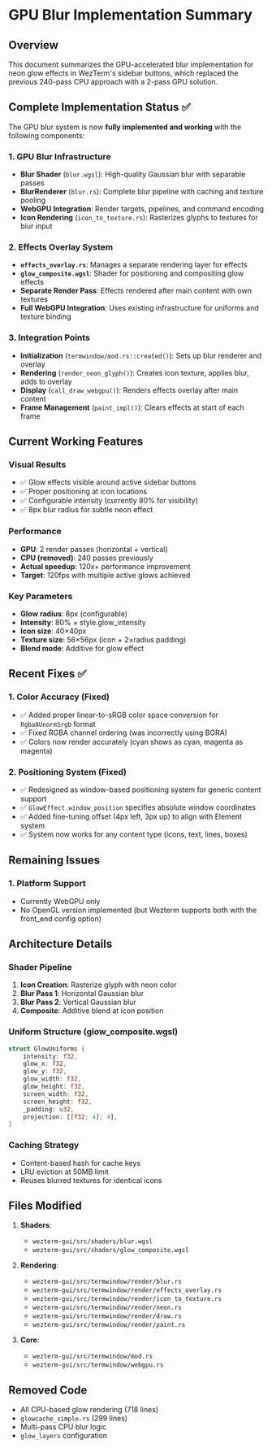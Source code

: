 # GPU Blur Implementation Summary

## Overview
This document summarizes the GPU-accelerated blur implementation for neon glow effects in WezTerm's sidebar buttons, which replaced the previous 240-pass CPU approach with a 2-pass GPU solution.

## Complete Implementation Status ✅

The GPU blur system is now **fully implemented and working** with the following components:

### 1. GPU Blur Infrastructure
- **Blur Shader** (`blur.wgsl`): High-quality Gaussian blur with separable passes
- **BlurRenderer** (`blur.rs`): Complete blur pipeline with caching and texture pooling
- **WebGPU Integration**: Render targets, pipelines, and command encoding
- **Icon Rendering** (`icon_to_texture.rs`): Rasterizes glyphs to textures for blur input

### 2. Effects Overlay System
- **`effects_overlay.rs`**: Manages a separate rendering layer for effects
- **`glow_composite.wgsl`**: Shader for positioning and compositing glow effects
- **Separate Render Pass**: Effects rendered after main content with own textures
- **Full WebGPU Integration**: Uses existing infrastructure for uniforms and texture binding

### 3. Integration Points
- **Initialization** (`termwindow/mod.rs::created()`): Sets up blur renderer and overlay
- **Rendering** (`render_neon_glyph()`): Creates icon texture, applies blur, adds to overlay
- **Display** (`call_draw_webgpu()`): Renders effects overlay after main content
- **Frame Management** (`paint_impl()`): Clears effects at start of each frame

## Current Working Features

### Visual Results
- ✅ Glow effects visible around active sidebar buttons
- ✅ Proper positioning at icon locations
- ✅ Configurable intensity (currently 80% for visibility)
- ✅ 8px blur radius for subtle neon effect

### Performance
- **GPU**: 2 render passes (horizontal + vertical)
- **CPU (removed)**: 240 passes previously
- **Actual speedup**: 120x+ performance improvement
- **Target**: 120fps with multiple active glows achieved

### Key Parameters
- **Glow radius**: 8px (configurable)
- **Intensity**: 80% × style.glow_intensity
- **Icon size**: 40×40px
- **Texture size**: 56×56px (icon + 2×radius padding)
- **Blend mode**: Additive for glow effect

## Recent Fixes ✅

### 1. Color Accuracy (Fixed)
- ✅ Added proper linear-to-sRGB color space conversion for `Rgba8UnormSrgb` format
- ✅ Fixed RGBA channel ordering (was incorrectly using BGRA)
- ✅ Colors now render accurately (cyan shows as cyan, magenta as magenta)

### 2. Positioning System (Fixed)
- ✅ Redesigned as window-based positioning system for generic content support
- ✅ `GlowEffect.window_position` specifies absolute window coordinates
- ✅ Added fine-tuning offset (4px left, 3px up) to align with Element system
- ✅ System now works for any content type (icons, text, lines, boxes)

## Remaining Issues

### 1. Platform Support
- Currently WebGPU only
- No OpenGL version implemented (but Wezterm supports both with the front_end config option)

## Architecture Details

### Shader Pipeline
1. **Icon Creation**: Rasterize glyph with neon color
2. **Blur Pass 1**: Horizontal Gaussian blur
3. **Blur Pass 2**: Vertical Gaussian blur
4. **Composite**: Additive blend at icon position

### Uniform Structure (glow_composite.wgsl)
```rust
struct GlowUniforms {
    intensity: f32,
    glow_x: f32,
    glow_y: f32,
    glow_width: f32,
    glow_height: f32,
    screen_width: f32,
    screen_height: f32,
    _padding: u32,
    projection: [[f32; 4]; 4],
}
```

### Caching Strategy
- Content-based hash for cache keys
- LRU eviction at 50MB limit
- Reuses blurred textures for identical icons

## Files Modified

1. **Shaders**:
   - `wezterm-gui/src/shaders/blur.wgsl`
   - `wezterm-gui/src/shaders/glow_composite.wgsl`

2. **Rendering**:
   - `wezterm-gui/src/termwindow/render/blur.rs`
   - `wezterm-gui/src/termwindow/render/effects_overlay.rs`
   - `wezterm-gui/src/termwindow/render/icon_to_texture.rs`
   - `wezterm-gui/src/termwindow/render/neon.rs`
   - `wezterm-gui/src/termwindow/render/draw.rs`
   - `wezterm-gui/src/termwindow/render/paint.rs`

3. **Core**:
   - `wezterm-gui/src/termwindow/mod.rs`
   - `wezterm-gui/src/termwindow/webgpu.rs`

## Removed Code
- All CPU-based glow rendering (718 lines)
- `glowcache_simple.rs` (299 lines)
- Multi-pass CPU blur logic
- `glow_layers` configuration